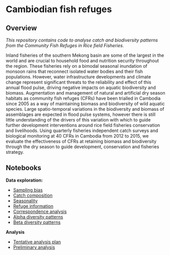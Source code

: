 Cambiodian fish refuges
================

## Overview

*This repository contains code to analyse catch and biodiversity
patterns from the Community Fish Refuges in Rice field Fisheries.*

Inland fisheries of the southern Mekong basin are some of the largest in
the world and are crucial to household food and nutrition security
throughout the region. These fisheries rely on a bimodal seasonal
inundation of monsoon rains that reconnect isolated water bodies and
their fish populations. However, water infrastructure developments and
climate change represent significant threats to the reliability and
effect of this annual flood pulse, driving negative impacts on aquatic
biodiversity and biomass. Augmentation and management of natural and
artificial dry season habitats as community fish refuges (CFRs) have
been trialled in Cambodia since 2005 as a way of maintaining biomass and
biodiversity of wild aquatic species. Large spatio-temporal variations
in the biodiversity and biomass of assemblages are expected in flood
pulse systems, however there is still little understanding of the
drivers of this variation with which to guide further development
interventions around rice field fisheries conservation and livelihoods.
Using quarterly fisheries independent catch surveys and biological
monitoring at 40 CFRs in Cambodia from 2012 to 2015, we evaluate the
effectiveness of CFRs at retaining biomass and biodiversity through the
dry season to guide development, conservation and fisheries strategy.

## Notebooks

**Data exploration:**

  - [Sampling bias](notebooks/sampling-bias.md)
  - [Catch composition](notebooks/catch-composition.md)
  - [Seasonality](notebooks/seasonality.md)
  - [Refuge information](notebooks/refuge-info.md)
  - [Correspondence analysis](notebooks/correspondence-analysis.md)
  - [Alpha diversity patterns](notebooks/diversity.md)
  - [Beta diversity patterns](notebooks/beta-diversity-index.md)

**Analysis**

  - [Tentative analysis plan](notebooks/analysis-plan.md)
  - [Preliminary analysis](report.md)
